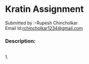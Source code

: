 # Kratin Assignment
Submitted by :-Rupesh Chincholkar &nbsp;&nbsp;<br> Email Id:rchincholkar1234@gmail.com<br>

<h3>Description:</h3><br>
1.
